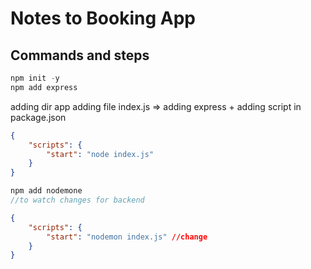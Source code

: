 # Notes to Booking App


## Commands and steps
```js
npm init -y
npm add express
```
adding dir app
adding file index.js => adding express + adding script in package.json
```json
{
    "scripts": {
        "start": "node index.js"
    }
}
```

```js
npm add nodemone
//to watch changes for backend
```
```json
{
    "scripts": {
        "start": "nodemon index.js" //change
    }
}